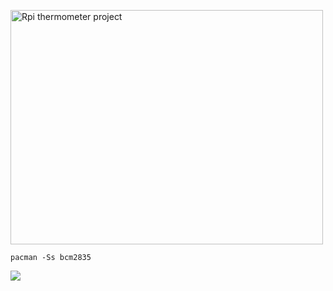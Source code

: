 <a href="http://www.flickr.com/photos/hendry/9649125655/" title="Rpi thermometer project by Kai Hendry, on Flickr"><img src="http://farm8.staticflickr.com/7422/9649125655_4794cec330.jpg" width="500" height="375" alt="Rpi thermometer project"></a>

	pacman -Ss bcm2835

<img src="http://stats.webconverger.org/pihsg/temp/all.png">
